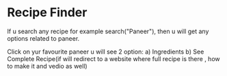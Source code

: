 # Recipe Finder

If u search any recipe for example search("Paneer"), then u will get any options related to paneer.

Click on yur favourite paneer u will see 2 option:
a) Ingredients
b) See Complete Recipe(if will redirect to a website where full recipe is there , how to make it and vedio as well)


